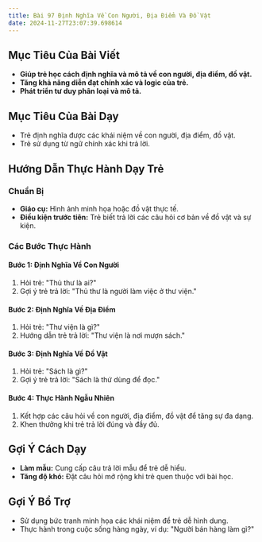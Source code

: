 ```yaml
---
title: Bài 97 Định Nghĩa Về Con Người, Địa Điểm Và Đồ Vật
date: 2024-11-27T23:07:39.698614
---
```


## Mục Tiêu Của Bài Viết
- **Giúp trẻ học cách định nghĩa và mô tả về con người, địa điểm, đồ vật.**
- **Tăng khả năng diễn đạt chính xác và logic của trẻ.**
- **Phát triển tư duy phân loại và mô tả.**

## Mục Tiêu Của Bài Dạy
- Trẻ định nghĩa được các khái niệm về con người, địa điểm, đồ vật.
- Trẻ sử dụng từ ngữ chính xác khi trả lời.

## Hướng Dẫn Thực Hành Dạy Trẻ

### Chuẩn Bị
- **Giáo cụ:** Hình ảnh minh họa hoặc đồ vật thực tế.
- **Điều kiện trước tiên:** Trẻ biết trả lời các câu hỏi cơ bản về đồ vật và sự kiện.

### Các Bước Thực Hành
#### Bước 1: Định Nghĩa Về Con Người
1. Hỏi trẻ: "Thủ thư là ai?"
2. Gợi ý trẻ trả lời: "Thủ thư là người làm việc ở thư viện."

#### Bước 2: Định Nghĩa Về Địa Điểm
1. Hỏi trẻ: "Thư viện là gì?"
2. Hướng dẫn trẻ trả lời: "Thư viện là nơi mượn sách."

#### Bước 3: Định Nghĩa Về Đồ Vật
1. Hỏi trẻ: "Sách là gì?"
2. Gợi ý trẻ trả lời: "Sách là thứ dùng để đọc."

#### Bước 4: Thực Hành Ngẫu Nhiên
1. Kết hợp các câu hỏi về con người, địa điểm, đồ vật để tăng sự đa dạng.
2. Khen thưởng khi trẻ trả lời đúng và đầy đủ.

## Gợi Ý Cách Dạy
- **Làm mẫu:** Cung cấp câu trả lời mẫu để trẻ dễ hiểu.
- **Tăng độ khó:** Đặt câu hỏi mở rộng khi trẻ quen thuộc với bài học.

## Gợi Ý Bổ Trợ
- Sử dụng bức tranh minh họa các khái niệm để trẻ dễ hình dung.
- Thực hành trong cuộc sống hàng ngày, ví dụ: "Người bán hàng làm gì?"
